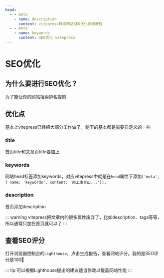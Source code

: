 ```yaml
---
head:
  - - meta
    - name: description
      content: vitepress静态网站SEO优化详细教程
  - - meta
    - name: keywords
      content: SEO优化 vitepress
---
```


# SEO优化

## 为什么要进行SEO优化？

为了能让你的网站搜索排名提前

## 优化点

基本上vitepress已经把大部分工作做了，剩下的基本都是需要自定义的一些

### title

首页title和文章页title要加上

### keywords

网站head标签添加keywords，对应vitepress中就是在`head`属性下添加`['meta', { name: 'keywords', content: '南上康青山...'}],`

### description

首页添加description

::: warning
vitepress把文章内的很多属性废弃了，比如description、tags等等，所以通常只加在首页就可以了
:::

## 查看SEO评分

打开浏览器控制台的`Lighthouse`，点击生成报告，查看网站评分。我的是SEO评分是100🤭

::: tip
可以根据Lighthouse提出的建议适当修改以提高网站性能
:::
